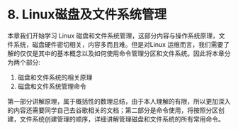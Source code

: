 # 8. Linux磁盘及文件系统管理
本章我们开始学习 Linux 磁盘和文件系统管理，这部分内容与操作系统原理，文件系统，磁盘硬件密切相关，内容多而且难。但是对Linux 运维而言，我们需要了解的仅仅是其中的基本概念以及如何使用命令管理分区和文件系统。因此将本章分为两个部分:
1. 磁盘和文件系统的相关原理
2. 磁盘和文件系统管理命令

第一部分讲解原理，属于概括性的数理总结，由于本人理解的有限，所以更加深入的内容还需要同学自己去谷歌相关的文档；第二部分是命令使用，将按照分区创建，文件系统创建管理的顺序，详细讲解管理磁盘和文件系统的所有常用命令。
